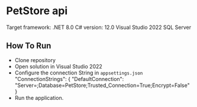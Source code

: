 # PetStore api

Target framework: .NET 8.0
C# version: 12.0
Visual Studio 2022
SQL Server

## How To Run

* Clone repository
* Open solution in Visual Studio 2022
* Configure the connection String in `appsettings.json`
"ConnectionStrings": {
  "DefaultConnection": "Server=<YourServer>;Database=PetStore;Trusted_Connection=True;Encrypt=False"
}
* Run the application.
